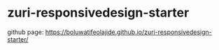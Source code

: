# zuri-responsivedesign-starter

github page: https://boluwatifeolajide.github.io/zuri-responsivedesign-starter/
